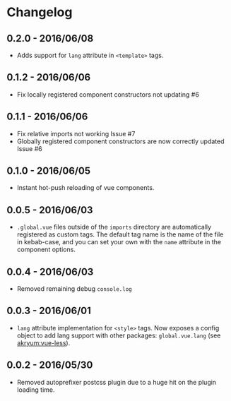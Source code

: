 # Changelog

## 0.2.0 - 2016/06/08

 - Adds support for `lang` attribute in `<template>` tags.

## 0.1.2 - 2016/06/06

 - Fix locally registered component constructors not updating #6

## 0.1.1 - 2016/06/06

 - Fix relative imports not working Issue #7
 - Globally registered component constructors are now correctly updated Issue #6

## 0.1.0 - 2016/06/05

 - Instant hot-push reloading of vue components.

## 0.0.5 - 2016/06/03

 - `.global.vue` files outside of the `imports` directory are automatically registered as custom tags. The default tag name is the name of the file in kebab-case, and you can set your own with the `name` attribute in the component options.

## 0.0.4 - 2016/06/03

 - Removed remaining debug `console.log`

## 0.0.3 - 2016/06/01

 - `lang` attribute implementation for `<style>` tags. Now exposes a config object to add lang support with other packages: `global.vue.lang` (see [akryum:vue-less](https://github.com/Akryum/meteor-vue-component/tree/master/packages/vue-less)).

## 0.0.2 - 2016/05/30

 - Removed autoprefixer postcss plugin due to a huge hit on the plugin loading time.
